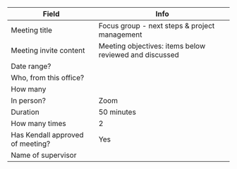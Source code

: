 
| Field | Info |
|---|---|
| Meeting title |  Focus group - next steps & project management |
| Meeting invite content | Meeting objectives: items below reviewed and discussed |
| Date range? | |
| Who, from this office? | |
| How many ||
| In person? | Zoom |
| Duration| 50 minutes|
| How many times | 2 |
| Has Kendall approved of meeting? | Yes |
| Name of supervisor |  |


